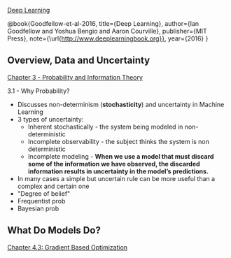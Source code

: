 [Deep Learning](https://www.deeplearningbook.org)

@book{Goodfellow-et-al-2016,
    title={Deep Learning},
    author={Ian Goodfellow and Yoshua Bengio and Aaron Courville},
    publisher={MIT Press},
    note={\url{http://www.deeplearningbook.org}},
    year={2016}
}

## Overview, Data and Uncertainty

[Chapter 3 - Probability and Information Theory](https://www.deeplearningbook.org/contents/prob.html)

3.1 - Why Probability?
- Discusses non-determinism (**stochasticity**) and uncertainty in Machine Learning
- 3 types of uncertainty:
    - Inherent stochastically - the system being modeled in non-deterministic
    - Incomplete observability - the subject thinks the system is non deterministic
    - Incomplete modeling - **When we use a model that must discard some of the information we have observed, the discarded information results in uncertainty in the model’s predictions.**
- In many cases a simple but uncertain rule can be more useful than a complex and certain one
- "Degree of belief"
- Frequentist prob
- Bayesian prob

## What Do Models Do?
[Chapter 4.3: Gradient Based Optimization](https://www.deeplearningbook.org/contents/numerical.html)